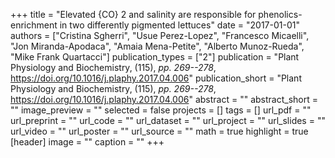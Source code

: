 +++
title = "Elevated {CO} 2 and salinity are responsible for phenolics-enrichment in two differently pigmented lettuces"
date = "2017-01-01"
authors = ["Cristina Sgherri", "Usue Perez-Lopez", "Francesco Micaelli", "Jon Miranda-Apodaca", "Amaia Mena-Petite", "Alberto Munoz-Rueda", "Mike Frank Quartacci"]
publication_types = ["2"]
publication = "Plant Physiology and Biochemistry, (115), _pp. 269--278_, https://doi.org/10.1016/j.plaphy.2017.04.006"
publication_short = "Plant Physiology and Biochemistry, (115), _pp. 269--278_, https://doi.org/10.1016/j.plaphy.2017.04.006"
abstract = ""
abstract_short = ""
image_preview = ""
selected = false
projects = []
tags = []
url_pdf = ""
url_preprint = ""
url_code = ""
url_dataset = ""
url_project = ""
url_slides = ""
url_video = ""
url_poster = ""
url_source = ""
math = true
highlight = true
[header]
image = ""
caption = ""
+++
